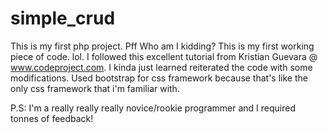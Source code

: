 # simple_crud
This is my first php project. Pff Who am I kidding? This is my first working piece of code. lol. 
I followed this excellent tutorial from Kristian Guevara @ www.codeproject.com. I kinda just learned reiterated the code with some modifications. Used bootstrap for css framework because that's like the only css framework that i'm familiar with.

P.S: I'm a really really really novice/rookie programmer and I required tonnes of feedback!
